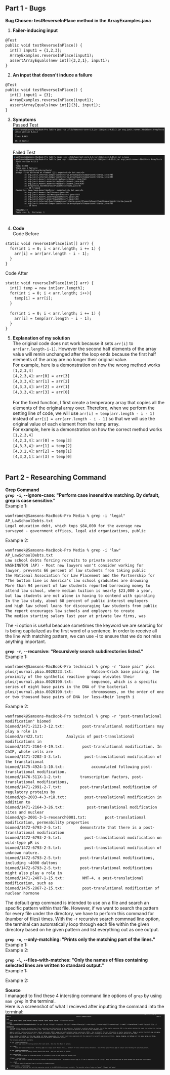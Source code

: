 ## Part 1 - Bugs
**Bug Chosen: testReverseInPlace method in the ArrayExamples.java**
1. **Failer-inducing input**
```
@Test 
public void testReverseInPlace() {
  int[] input1 = {1,2,3};
  ArrayExamples.reverseInPlace(input1);
  assertArrayEquals(new int[]{3,2,1}, input1);
}
```

2. **An input that doesn't induce a failure**
```
@Test 
public void testReverseInPlace() {
  int[] input1 = {3};
  ArrayExamples.reverseInPlace(input1);
  assertArrayEquals(new int[]{3}, input1);
}
```

3. **Symptoms**<br>
Passed Test<br>
<img src = "passed.png"><br><br>
Failed Test<br>
<img src = "failed.png"><br><br>

4. **Code**<br>
Code Before
```
static void reverseInPlace(int[] arr) {
  for(int i = 0; i < arr.length; i += 1) {
    arr[i] = arr[arr.length - i - 1];
  }
}
```

Code After
```
static void reverseInPlace(int[] arr) {
  int[] temp = new int[arr.length];
  for(int i = 0; i < arr.length; i++){
    temp[i] = arr[i];
  }
  
  for(int i = 0; i < arr.length; i += 1) {
    arr[i] = temp[arr.length - i - 1];
  }
}
```

5. **Explanation of my solution**<br>
The original code does not work because it sets `arr[i]` to `arr[arr.length-i-1]`. However the second half elements of the array value will remin unchanged after the loop ends because the first half elements of the array are no longer their original value.<br>
For example, here is a demonstration on how the wrong method works<br>
`[1,2,3,4]`<br>
`[4,2,3,4]`: `arr[0] = arr[3]`<br>
`[4,3,3,4]`: `arr[1] = arr[2]`<br>
`[4,3,3,4]`: `arr[2] = arr[1]`<br>
`[4,3,3,4]`: `arr[3] = arr[0]`<br><br>
For the fixed function, I first create a temperaory array that copies all the elements of the original array over. Therefore, when we perform the setting line of code, we will use `arr[i] = temp[arr.length - i - 1]` instead of `arr[i] = arr[arr.length - i - 1]` so that we will use the original value of each element from the temp array.<br>
For example, here is a demonstration on how the correct method works<br>
`[1,2,3,4]`<br>
`[4,2,3,4]`: `arr[0] = temp[3]`<br>
`[4,3,3,4]`: `arr[1] = temp[2]`<br>
`[4,3,2,4]`: `arr[2] = temp[1]`<br>
`[4,3,2,1]`: `arr[3] = temp[0]`<br><br>

## Part 2 - Researching Command
**Grep Command**<br>
**`grep -i`, --ignore-case: "Perform case insensitive matching.  By default, grep is case sensitive."**<br>
Example 1:<br>
```
wanfranek@Samsons-MacBook-Pro Media % grep -i "legal" AP_LawSchoolDebts.txt 
Legal education debt, which tops $84,000 for the average new
surveyed - government offices, legal aid organizations, public
```
Example 2:<br>
```
wanfranek@Samsons-MacBook-Pro Media % grep -i "law" AP_LawSchoolDebts.txt 
Law school debts forcing recruits to private sector
WASHINGTON (AP) - Most new lawyers won't consider working for
lawyer, prevents 66 percent of law students from taking public
the National Association for Law Placement and the Partnership for
"The bottom line is America's law school graduates are drowning
More than 94 percent of law students reported borrowing money to
attend law school, where median tuition is nearly $23,000 a year,
but law students are not alone in having to contend with spiraling
In the law study, about 68 percent of public interest employers
and high law school loans for discouraging law students from public
The report encourages law schools and employers to create
The median starting salary last year at private law firms, was
```
The -i option is useful beacuse sometimes the keyword we are searcing for is being capitalized as the first word of a sentence. In order to receive all the line with matching pattern, we can use -i to ensure that we do not miss anything important.<br>

**`grep -r`, --recursive: "Recursively search subdirectories listed."**<br>
Example 1:<br>
```
wanfranek@Samsons-MacBook-Pro technical % grep -r "base pair" plos
plos/journal.pbio.0020223.txt:        Watson-Crick base pairing, the proximity of the synthetic reactive groups elevates their
plos/journal.pbio.0020190.txt:        sequence, which is a specific series of eight base pairs in the DNA of the bacterial
plos/journal.pbio.0020190.txt:        chromosomes, on the order of one or two thousand base pairs of DNA (or less—their length i
```
Example 2:<br>
```
wanfranek@Samsons-MacBook-Pro technical % grep -r "post-translational modification" biomed
biomed/1471-2121-3-12.txt:        post-translational modifications may play a role in
biomed/ar422.txt:          Analysis of post-translational modifications in
biomed/1471-2164-4-19.txt:        post-translational modification. In ChIP, whole cells are
biomed/1471-2202-3-3.txt:          post-translational modification of the translational
biomed/1475-4924-1-10.txt:            accumulated following post-translational modification.
biomed/1476-511X-1-2.txt:        transcription factors, post-translational modifications,
biomed/1471-2091-2-7.txt:        post-translational modification of regulatory proteins by
biomed/gb-2003-4-3-r18.txt:        post-translational modification in addition to
biomed/1471-2164-3-26.txt:          post-translational modification sites and nuclear
biomed/gb-2001-3-1-research0001.txt:        post-translational modification, permeability properties
biomed/1472-6793-2-5.txt:        demonstrate that there is a post-translational modification
biomed/1472-6793-2-5.txt:          post-translational modification on wild-type pR is
biomed/1472-6793-2-5.txt:          post-translational modification of unknown nature.
biomed/1472-6793-2-5.txt:        post-translational modifications, including ~4000 daltons
biomed/1472-6793-2-5.txt:        post-translational modifications might also play a role in
biomed/1471-2407-1-15.txt:        NMT-4, a post-translational modification, such as
biomed/1475-2867-2-15.txt:        post-translational modification of nuclear hormone
```
The default grep command is intended to use on a file and search an specific pattern within that file. However, if we want to search the pattern for every file under the directory, we have to perform this command for (number of files) times. With the -r recursive search commnad line option, the terminal can automatically loop through each file within the given directory based on he given pattern and list everything out as one output. 

**`grep -o`, --only-matching: "Prints only the matching part of the lines."**<br>
Example 1:<br>
Example 2:<br>

**`grep -l`, --files-with-matches: "Only the names of files containing selected lines are written to standard output."**<br>
Example 1:<br>

Example 2:<br>

**Source**<br>
I managed to find these 4 intersting command line options of `grep` by using `man grep` in the terminal.<br>
Here is a screenshot of what I recieved after inputting the command into the terminal:<br>
<img src = "man_grep.png">



